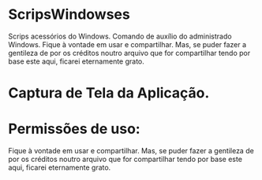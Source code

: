 # ScripsWindowses
Scrips acessórios do Windows.
Comando de auxílio do administrado Windows. 
Fique à vontade em usar e compartilhar. 
Mas, se puder fazer a gentileza de por os créditos noutro arquivo que for compartilhar tendo por base este aqui, ficarei eternamente grato.

# Captura de Tela da Aplicação.



# Permissões de uso:
Fique à vontade em usar e compartilhar. Mas, se puder fazer a gentileza de por os créditos noutro arquivo que for compartilhar tendo por base este aqui, ficarei eternamente grato.
